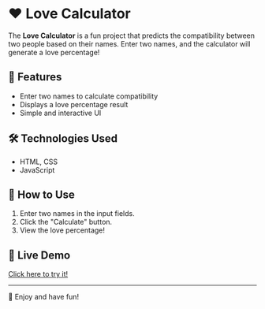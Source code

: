 
# ❤️ Love Calculator

The **Love Calculator** is a fun project that predicts the compatibility between two people based on their names. Enter two names, and the calculator will generate a love percentage!

## 🚀 Features
- Enter two names to calculate compatibility
- Displays a love percentage result
- Simple and interactive UI

## 🛠️ Technologies Used
- HTML, CSS
- JavaScript

## 📌 How to Use
1. Enter two names in the input fields.
2. Click the "Calculate" button.
3. View the love percentage!

## 🎯 Live Demo
[Click here to try it!](https://lovator-e0ffd9vcs-asims-projects-b10f5705.vercel.app)

---
💙 Enjoy and have fun!
